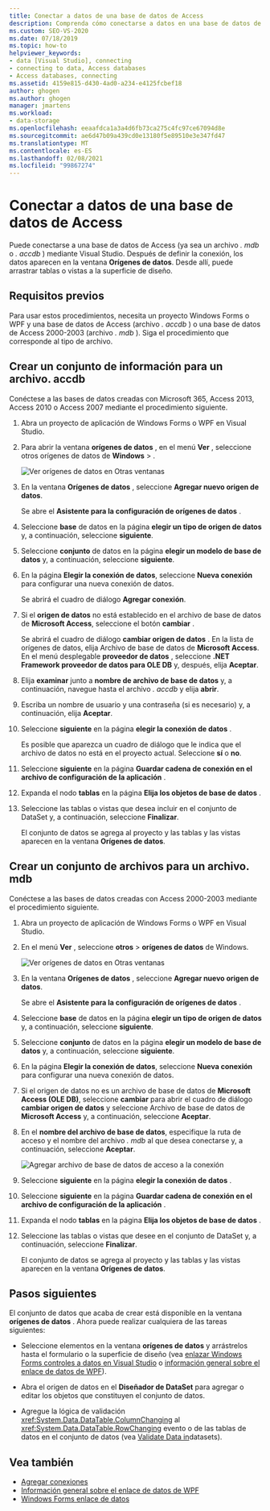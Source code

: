 ```yaml
---
title: Conectar a datos de una base de datos de Access
description: Comprenda cómo conectarse a datos en una base de datos de Access (un archivo. mdb o. accdb. File) en Visual Studio.
ms.custom: SEO-VS-2020
ms.date: 07/18/2019
ms.topic: how-to
helpviewer_keywords:
- data [Visual Studio], connecting
- connecting to data, Access databases
- Access databases, connecting
ms.assetid: 4159e815-d430-4ad0-a234-e4125fcbef18
author: ghogen
ms.author: ghogen
manager: jmartens
ms.workload:
- data-storage
ms.openlocfilehash: eeaafdca1a3a4d6fb73ca275c4fc97ce67094d8e
ms.sourcegitcommit: ae6d47b09a439cd0e13180f5e89510e3e347fd47
ms.translationtype: MT
ms.contentlocale: es-ES
ms.lasthandoff: 02/08/2021
ms.locfileid: "99867274"
---
```

# <a name="connect-to-data-in-an-access-database"></a>Conectar a datos de una base de datos de Access

Puede conectarse a una base de datos de Access (ya sea un archivo *. mdb* o *. accdb* ) mediante Visual Studio. Después de definir la conexión, los datos aparecen en la ventana **Orígenes de datos**. Desde allí, puede arrastrar tablas o vistas a la superficie de diseño.

## <a name="prerequisites"></a>Requisitos previos

Para usar estos procedimientos, necesita un proyecto Windows Forms o WPF y una base de datos de Access (archivo *. accdb* ) o una base de datos de Access 2000-2003 (archivo *. mdb* ). Siga el procedimiento que corresponde al tipo de archivo.

## <a name="create-a-dataset-for-an-accdb-file"></a>Crear un conjunto de información para un archivo. accdb

Conéctese a las bases de datos creadas con Microsoft 365, Access 2013, Access 2010 o Access 2007 mediante el procedimiento siguiente.

1. Abra un proyecto de aplicación de Windows Forms o WPF en Visual Studio.

2. Para abrir la ventana **orígenes de datos** , en el menú **Ver** , seleccione otros orígenes de datos de **Windows**  >  .

   ![Ver orígenes de datos en Otras ventanas](../data-tools/media/viewdatasources.png)

3. En la ventana **Orígenes de datos** , seleccione **Agregar nuevo origen de datos**.

   Se abre el **Asistente para la configuración de orígenes de datos** .

4. Seleccione **base** de datos en la página **elegir un tipo de origen de datos** y, a continuación, seleccione **siguiente**.

5. Seleccione **conjunto** de datos en la página **elegir un modelo de base de datos** y, a continuación, seleccione **siguiente**.

6. En la página **Elegir la conexión de datos**, seleccione **Nueva conexión** para configurar una nueva conexión de datos.

   Se abrirá el cuadro de diálogo **Agregar conexión**.

7. Si el **origen de datos** no está establecido en el archivo de base de datos de **Microsoft Access**, seleccione el botón **cambiar** .

   Se abrirá el cuadro de diálogo **cambiar origen de datos** . En la lista de orígenes de datos, elija Archivo de base de datos de **Microsoft Access**. En el menú desplegable **proveedor de datos** , seleccione **.NET Framework proveedor de datos para OLE DB** y, después, elija **Aceptar**.

8. Elija **examinar** junto a **nombre de archivo de base de datos** y, a continuación, navegue hasta el archivo *. accdb* y elija **abrir**.

9. Escriba un nombre de usuario y una contraseña (si es necesario) y, a continuación, elija **Aceptar**.

10. Seleccione **siguiente** en la página **elegir la conexión de datos** .

    Es posible que aparezca un cuadro de diálogo que le indica que el archivo de datos no está en el proyecto actual. Seleccione **sí** o **no**.

11. Seleccione **siguiente** en la página **Guardar cadena de conexión en el archivo de configuración de la aplicación** .

12. Expanda el nodo **tablas** en la página **Elija los objetos de base de datos** .

13. Seleccione las tablas o vistas que desea incluir en el conjunto de DataSet y, a continuación, seleccione **Finalizar**.

    El conjunto de datos se agrega al proyecto y las tablas y las vistas aparecen en la ventana **Orígenes de datos**.

## <a name="create-a-dataset-for-an-mdb-file"></a>Crear un conjunto de archivos para un archivo. mdb

Conéctese a las bases de datos creadas con Access 2000-2003 mediante el procedimiento siguiente.

1. Abra un proyecto de aplicación de Windows Forms o WPF en Visual Studio.

2. En el menú **Ver** , seleccione **otros**  >  **orígenes de datos** de Windows.

   ![Ver orígenes de datos en Otras ventanas](../data-tools/media/viewdatasources.png)

3. En la ventana **Orígenes de datos** , seleccione **Agregar nuevo origen de datos**.

    Se abre el **Asistente para la configuración de orígenes de datos** .

4. Seleccione **base** de datos en la página **elegir un tipo de origen de datos** y, a continuación, seleccione **siguiente**.

5. Seleccione **conjunto** de datos en la página **elegir un modelo de base de datos** y, a continuación, seleccione **siguiente**.

6. En la página **Elegir la conexión de datos**, seleccione **Nueva conexión** para configurar una nueva conexión de datos.

7. Si el origen de datos no es un archivo de base de datos de **Microsoft Access (OLE DB)**, seleccione **cambiar** para abrir el cuadro de diálogo **cambiar origen de datos** y seleccione Archivo de base de datos de **Microsoft Access** y, a continuación, seleccione **Aceptar**.

8. En el **nombre del archivo de base de datos**, especifique la ruta de acceso y el nombre del archivo *. mdb* al que desea conectarse y, a continuación, seleccione **Aceptar**.

   ![Agregar archivo de base de datos de acceso a la conexión](../data-tools/media/add-connection-access-db.png)

9. Seleccione **siguiente** en la página **elegir la conexión de datos** .

10. Seleccione **siguiente** en la página **Guardar cadena de conexión en el archivo de configuración de la aplicación** .

11. Expanda el nodo **tablas** en la página **Elija los objetos de base de datos** .

12. Seleccione las tablas o vistas que desee en el conjunto de DataSet y, a continuación, seleccione **Finalizar**.

    El conjunto de datos se agrega al proyecto y las tablas y las vistas aparecen en la ventana **Orígenes de datos**.

## <a name="next-steps"></a>Pasos siguientes

El conjunto de datos que acaba de crear está disponible en la ventana **orígenes de datos** . Ahora puede realizar cualquiera de las tareas siguientes:

- Seleccione elementos en la ventana **orígenes de datos** y arrástrelos hasta el formulario o la superficie de diseño (vea [enlazar Windows Forms controles a datos en Visual Studio](../data-tools/bind-windows-forms-controls-to-data-in-visual-studio.md) o [información general sobre el enlace de datos de WPF](/dotnet/desktop-wpf/data/data-binding-overview)).

- Abra el origen de datos en el **Diseñador de DataSet** para agregar o editar los objetos que constituyen el conjunto de datos.

- Agregue la lógica de validación <xref:System.Data.DataTable.ColumnChanging> al <xref:System.Data.DataTable.RowChanging> evento o de las tablas de datos en el conjunto de datos (vea [Validate Data in](../data-tools/validate-data-in-datasets.md)datasets).

## <a name="see-also"></a>Vea también

- [Agregar conexiones](../data-tools/add-new-connections.md)
- [Información general sobre el enlace de datos de WPF](/dotnet/framework/wpf/data/data-binding-overview)
- [Windows Forms enlace de datos](/dotnet/framework/winforms/data-binding-and-windows-forms)
